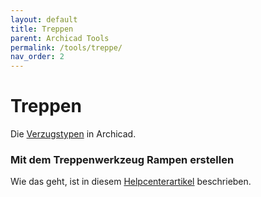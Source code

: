 ```yaml
---
layout: default
title: Treppen
parent: Archicad Tools
permalink: /tools/treppe/
nav_order: 2
---
```

# Treppen

Die [Verzugstypen](https://helpcenter.graphisoft.de/handbuecher/handbucher-zu-archicad-21/hilfe-zu-archicad-21/themen-extra/verzugstypen-in-archicad/) in Archicad.

### Mit dem Treppenwerkzeug Rampen erstellen
Wie das geht, ist in diesem [Helpcenterartikel](https://helpcenter.graphisoft.com/knowledgebase/75566/) beschrieben.
